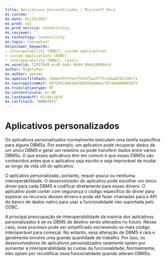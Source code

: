 ```yaml
---
title: Aplicativos personalizados | Microsoft Docs
ms.custom: ''
ms.date: 01/19/2017
ms.prod: sql
ms.prod_service: connectivity
ms.reviewer: ''
ms.technology: connectivity
ms.topic: conceptual
helpviewer_keywords:
- interoperability [ODBC], custom applications
- custom applications [ODBC]
- interoperability [ODBC], levels
ms.assetid: f28178d9-ecd6-4e8c-9644-9bb624999dcb
author: MightyPen
ms.author: genemi
ms.openlocfilehash: 240bdf074fbe7fd28f5aafff5c1bbab7651d0c71
ms.sourcegitcommit: b87d36c46b39af8b929ad94ec707dee8800950f5
ms.translationtype: MT
ms.contentlocale: pt-BR
ms.lasthandoff: 02/08/2020
ms.locfileid: "68067471"
---
```

# <a name="custom-applications"></a>Aplicativos personalizados
Os aplicativos personalizados normalmente executam uma tarefa específica para alguns DBMSs. Por exemplo, um aplicativo pode recuperar dados de um único DBMS e gerar um relatório ou pode transferir dados entre vários DBMSs. O que esses aplicativos têm em comum é que esses DBMSs são conhecidos antes que o aplicativo seja escrito e seja improvável de mudar ao longo da vida útil do aplicativo.  
  
 O aplicativo personalizado, portanto, requer pouca ou nenhuma interoperabilidade. O desenvolvedor do aplicativo pode escolher um único driver para cada DBMS e codificar diretamente para esses drivers. O aplicativo pode conter com segurança o código específico do driver para explorar os recursos desses drivers e pode até fazer chamadas para a API do banco de dados nativo para usar a funcionalidade não suportada pelo ODBC.  
  
 A principal preocupação de interoperabilidade da maioria dos aplicativos personalizados é se os DBMS de destino serão alterados no futuro. Nesse caso, esse processo pode ser simplificado escrevendo-se mais código interoperável para começar. No entanto, essa alteração de DBMS é rara e geralmente envolve uma grande quantidade de trabalho. Por isso, os desenvolvedores de aplicativos personalizados raramente optam por aumentar a interoperabilidade às custas da funcionalidade; Normalmente, eles optam por recodificar essa funcionalidade quando alteram DBMSs.
